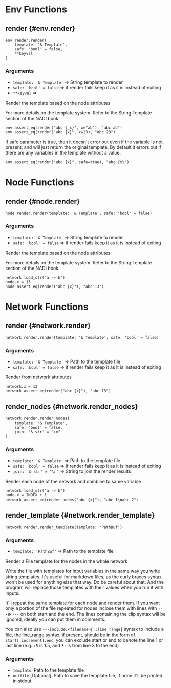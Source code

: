 # Env Functions
## render {#env.render}
```sig
env render.render(
    template: '& Template',
    safe: 'bool' = false,
    **keyval
)
```

### Arguments
- `template: '& Template'` => String template to render
- `safe: 'bool' = false` => if render fails keep it as it is instead of exiting
- `**keyval` => 

Render the template based on the node attributes

For more details on the template system. Refer to the String
Template section of the NADI book.

```task
env assert_eq(render("abc {_x}", x="ab"), "abc ab")
env assert_eq(render("abc {x}", x=23), "abc 23")
```

If safe parameter is true, then it doesn't error out even if
the variable is not present, and will just return the original
template. By default it errors out if there are any variables
in the template without a value.

```task
env assert_eq(render("abc {x}", safe=true), "abc {x}")
```
# Node Functions
## render {#node.render}
```sig
node render.render(template: '& Template', safe: 'bool' = false)
```

### Arguments
- `template: '& Template'` => String template to render
- `safe: 'bool' = false` => if render fails keep it as it is instead of exiting

Render the template based on the node attributes

For more details on the template system. Refer to the String
Template section of the NADI book.

```task
network load_str("a -> b")
node.x = 13
node assert_eq(render("abc {x}"), "abc 13")
```
# Network Functions
## render {#network.render}
```sig
network render.render(template: '& Template', safe: 'bool' = false)
```

### Arguments
- `template: '& Template'` => Path to the template file
- `safe: 'bool' = false` => if render fails keep it as it is instead of exiting

Render from network attributes

```task
network.x = 13
network assert_eq(render("abc {x}"), "abc 13")
```
## render_nodes {#network.render_nodes}
```sig
network render.render_nodes(
    template: '& Template',
    safe: 'bool' = false,
    join: '& str' = "\n"
)
```

### Arguments
- `template: '& Template'` => Path to the template file
- `safe: 'bool' = false` => if render fails keep it as it is instead of exiting
- `join: '& str' = "\n"` => String to join the render results

Render each node of the network and combine to same variable

```task
network load_str("a -> b")
node.x = INDEX + 1
network assert_eq(render_nodes("abc {x}"), "abc 1\nabc 2")
```
## render_template {#network.render_template}
```sig
network render.render_template(template: 'PathBuf')
```

### Arguments
- `template: 'PathBuf'` => Path to the template file

Render a File template for the nodes in the whole network

Write the file with templates for input variables in the same
way you write string templates. It's useful for markdown
files, as the curly braces syntax won't be used for anything
else that way. Do be careful about that. And the program will
replace those templates with their values when you run it with
inputs.

It'll repeat the same template for each node and render them.
If you want only a portion of the file repeated for nodes
inclose them with lines with `---8<---` on both start and the
end. The lines containing the clip syntax will be ignored,
ideally you can put them in comments.

You can also use `---include:<filename>[::line_range]` syntax to
include a file, the line_range syntax, if present, should be
in the form of `start[:increment]:end`, you can exclude start
or end to denote the line 1 or last line (e.g. `:5` is 1:5,
and `3:` is from line 3 to the end)

### Arguments
- `template`: Path to the template file
- `outfile` [Optional]: Path to save the template file, if none it'll be printed in stdout
